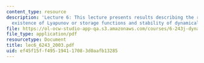 ```yaml
---
content_type: resource
description: 'Lecture 6: This lecture presents results describing the relation between
  existence of Lyapunov or storage functions and stability of dynamical systems.'
file: https://ol-ocw-studio-app-qa.s3.amazonaws.com/courses/6-243j-dynamics-of-nonlinear-systems-fall-2003/ef45f15ff495194117083d0aafb13285_lec6_6243_2003.pdf
file_type: application/pdf
resourcetype: Document
title: lec6_6243_2003.pdf
uid: ef45f15f-f495-1941-1708-3d0aafb13285
---
```

